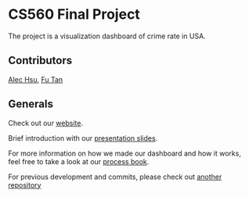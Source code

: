 # CS560 Final Project
The project is a visualization dashboard of crime rate in USA.

## Contributors
[Alec Hsu](https://github.com/hsu022210), [Fu Tan](https://github.com/ftan3)

## Generals
Check out our [website](https://hsu022210.github.io/DataVizFinalProject/).

Brief introduction with our [presentation slides](https://github.com/hsu022210/DataVizFinalProject/blob/master/Presntation%20Slides.pdf).

For more information on how we made our dashboard and how it works, feel free to take a look at our [process book](https://github.com/hsu022210/DataVizFinalProject/blob/master/Process%20Book.pdf).

For previous development and commits, please check out [another repository](https://github.com/hsu022210/hsu022210.github.io)
